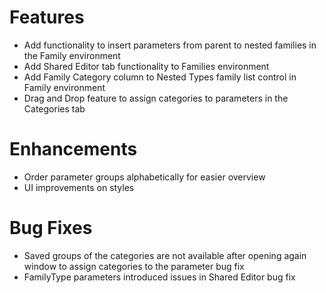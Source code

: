 # Features

- Add functionality to insert parameters from parent to nested families in the Family environment
- Add Shared Editor tab functionality to Families environment
- Add Family Category column to Nested Types family list control in Family environment
- Drag and Drop feature to assign categories to parameters in the Categories tab

# Enhancements

- Order parameter groups alphabetically for easier overview
- UI improvements on styles

# Bug Fixes

- Saved groups of the categories are not available after opening again window to assign categories to the parameter bug fix
- FamilyType parameters introduced issues in Shared Editor bug fix
